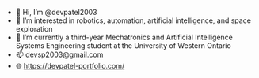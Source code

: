 - 👋 Hi, I’m @devpatel2003
- 👀 I’m interested in robotics, automation, artificial intelligence, and space exploration 
- 🌱 I’m currently a third-year Mechatronics and Artificial Intelligence Systems Engineering student at the University of Western Ontario 
- 📫 devsp2003@gmail.com
- 🌐 https://devpatel-portfolio.com/

<!---
devpatel2003/devpatel2003 is a ✨ special ✨ repository because its `README.md` (this file) appears on your GitHub profile.
You can click the Preview link to take a look at your changes.
--->
